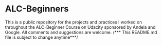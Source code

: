 # ALC-Beginners
This is a public repository for the projects and practices I worked on throughout the ALC-Beginner Course on Udacity sponsored by Andela and Google.  All comments and suggestions are welcome.  /*** This README.md file is subject to change anytime***/
